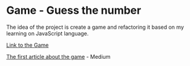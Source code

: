 # Game - Guess the number

The idea of the project is create a game and refactoring it based on my learning on JavaScript language.

[Link to the Game](http://www.guilhermechinaglia.com.br/portfolio/guessthenumber/gameguess.html)

[The first article about the game](https://medium.com/guilherme-chinaglia/o-processo-l%C3%B3gico-de-desenvolvimento-de-um-game-por-um-iniciante-javascript-fun%C3%A7%C3%B5es-random-e-f69f4b63b202) - Medium
